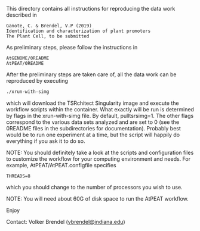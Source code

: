 This directory contains all instructions for reproducing the data work
described in

	Ganote, C. & Brendel, V.P (2019)
	Identification and characterization of plant promoters
	The Plant Cell, to be submitted

As preliminary steps, please follow the instructions in

	AtGENOME/0README
	AtPEAT/0README

After the preliminary steps are taken care of, all the data work can be
reproduced by executing

```bash
./xrun-with-simg
```

which will download the TSRchitect Singularity image and execute the workflow
scripts within the container. What exactly will be run is determined by flags
in the xrun-with-simg file. By default, pulltsrsimg=1. The other flags
correspond to the various data sets analyzed and are set to 0 (see the 0README
files in the subdirectories for documentation). Probably best would be to run
one experiment at a time, but the script will happily do everything if you ask
it to do so.

NOTE: You should definitely take a look at the scripts and configuration files
      to customize the workflow for your computing environment and needs. For
      example, AtPEAT/AtPEAT.configfile specifies

	THREADS=8

which you should change to the number of processors you wish to use.

NOTE: You will need about 60G of disk space to run the AtPEAT workflow.

Enjoy

Contact:	Volker Brendel (vbrendel@indiana.edu)
